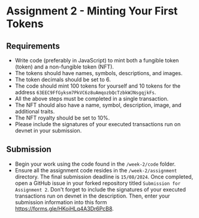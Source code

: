 # Assignment 2 - Minting Your First Tokens

## Requirements
- Write code (preferably in JavaScript) to mint both a fungible token (token) and a non-fungible token (NFT).
- The tokens should have names, symbols, descriptions, and images.
- The token decimals should be set to 6.
- The code should mint 100 tokens for yourself and 10 tokens for the address `63EEC9FfGyksm7PkVC6z8uAmqozbQcTzbkWJNsgqjkFs`.
- All the above steps must be completed in a single transaction.
- The NFT should also have a name, symbol, description, image, and additional traits.
- The NFT royalty should be set to 10%.
- Please include the signatures of your executed transactions run on devnet in your submission.

## Submission
- Begin your work using the code found in the `/week-2/code` folder.
- Ensure all the assignment code resides in the `/week-2/assignment` directory. The final submission deadline is `15/08/2024`.
Once completed, open a GitHub issue in your forked repository titled `Submission for Assignment 2`. Don't forget to include the signatures of your executed transactions run on devnet in the description. Then, enter your submission information into this form https://forms.gle/HKoiHLq4A3Dr6PcB8.